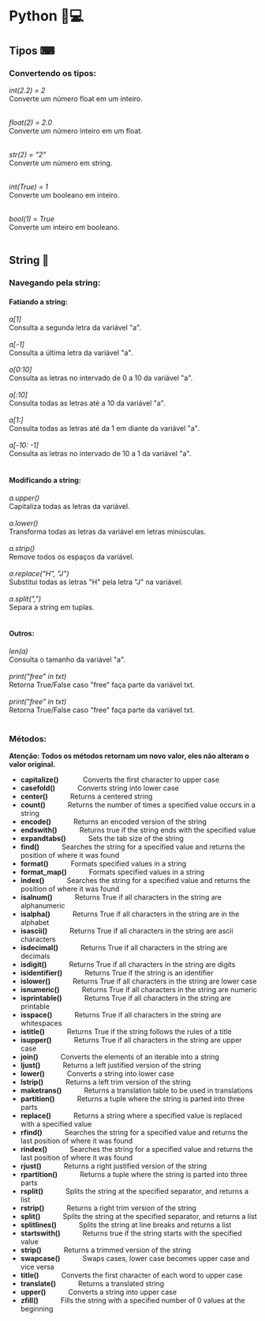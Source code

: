 # Python 🐍💻

## Tipos ⌨
### Convertendo os tipos:
<i>int(2.2) = 2 </i><br>
Converte um número float em um inteiro.<br><br>

<i>float(2) = 2.0 </i><br>
Converte um número inteiro em um float.<br><br>

<i>str(2) = "2" </i><br>
Converte um número em string.<br><br>

<i>int(True) = 1 </i><br>
Converte um booleano em inteiro.<br><br>

<i>bool(1) = True </i><br>
Converte um inteiro em booleano.<br><br>

## String 📃

### Navegando pela string:

#### Fatiando a string:
<i>
a[1]</i><br>
Consulta a segunda letra da variável "a".<br><br>

<i>
a[-1]</i><br>
Consulta a última letra da variável "a".<br><br>

<i>
a[0:10]</i><br>
Consulta as letras no intervado de 0 a 10 da variável "a".<br><br>

<i>
a[:10]</i><br>
Consulta todas as letras até a 10 da variável "a".<br><br>

<i>
a[1:]</i><br>
Consulta todas as letras até da 1 em diante da variável "a".<br><br>

<i>
a[-10: -1]</i><br>
Consulta as letras no intervado de 10 a 1 da variável "a".<br><br>

#### Modificando a string:

<i>
a.upper()</i><br>
Capitaliza todas as letras da variável.<br><br>

<i>
a.lower()</i><br>
Transforma todas as letras da variável em letras minúsculas.<br><br>

<i>
a.strip()</i><br>
Remove todos os espaços da variável.<br><br>

<i>
a.replace("H", "J")</i><br>
Substitui todas as letras "H" pela letra "J" na variável.<br><br>

<i>
a.split(",")</i><br>
Separa a string em tuplas.<br><br>

#### Outros:
<i>
len(a)</i><br>
Consulta o tamanho da variável "a".<br><br>

<i>
print("free" in txt)</i><br>
Retorna True/False caso "free" faça parte da variável txt.<br><br>

<i>
print("free" in txt)</i><br>
Retorna True/False caso "free" faça parte da variável txt.<br><br>

### Métodos:


<b>Atenção: Todos os métodos retornam um novo valor, eles não alteram o valor original.</b>


- <b>capitalize()	</b>&emsp;&emsp;&emsp;  Converts the first character to upper case
- <b>casefold()	    </b>&emsp;&emsp;&emsp;Converts string into lower case
- <b>center()	      </b>&emsp;&emsp;&emsp;Returns a centered string
- <b>count()	        </b>&emsp;&emsp;&emsp;Returns the number of times a specified value occurs in a string
- <b>encode()	      </b>&emsp;&emsp;&emsp;Returns an encoded version of the string
- <b>endswith()	    </b>&emsp;&emsp;&emsp;Returns true if the string ends with the specified value
- <b>expandtabs()	  </b>&emsp;&emsp;&emsp;Sets the tab size of the string
- <b>find()	        </b>&emsp;&emsp;&emsp;Searches the string for a specified value and returns the position of where it was found
- <b>format()	      </b>&emsp;&emsp;&emsp;Formats specified values in a string
- <b>format_map()	  </b>&emsp;&emsp;&emsp;Formats specified values in a string
- <b>index()	        </b>&emsp;&emsp;&emsp;Searches the string for a specified value and returns the position of where it was found
- <b>isalnum()	      </b>&emsp;&emsp;&emsp;Returns True if all characters in the string are alphanumeric
- <b>isalpha()	      </b>&emsp;&emsp;&emsp;Returns True if all characters in the string are in the alphabet
- <b>isascii()	      </b>&emsp;&emsp;&emsp;Returns True if all characters in the string are ascii characters
- <b>isdecimal()	    </b>&emsp;&emsp;&emsp;Returns True if all characters in the string are decimals
- <b>isdigit()	      </b>&emsp;&emsp;&emsp;Returns True if all characters in the string are digits
- <b>isidentifier()	</b>&emsp;&emsp;&emsp;Returns True if the string is an identifier
- <b>islower()	      </b>&emsp;&emsp;&emsp;Returns True if all characters in the string are lower case
- <b>isnumeric()	    </b>&emsp;&emsp;&emsp;Returns True if all characters in the string are numeric
- <b>isprintable() 	</b>&emsp;&emsp;&emsp;Returns True if all characters in the string are printable
- <b>isspace()	      </b>&emsp;&emsp;&emsp;Returns True if all characters in the string are whitespaces
- <b>istitle()	      </b>&emsp;&emsp;&emsp;Returns True if the string follows the rules of a title
- <b>isupper()	      </b>&emsp;&emsp;&emsp;Returns True if all characters in the string are upper case
- <b>join()	        </b>&emsp;&emsp;&emsp;Converts the elements of an iterable into a string
- <b>ljust()	        </b>&emsp;&emsp;&emsp;Returns a left justified version of the string
- <b>lower()	        </b>&emsp;&emsp;&emsp;Converts a string into lower case
- <b>lstrip()	      </b>&emsp;&emsp;&emsp;Returns a left trim version of the string
- <b>maketrans()	    </b>&emsp;&emsp;&emsp;Returns a translation table to be used in translations
- <b>partition()	    </b>&emsp;&emsp;&emsp;Returns a tuple where the string is parted into three parts
- <b>replace()	      </b>&emsp;&emsp;&emsp;Returns a string where a specified value is replaced with a specified value
- <b>rfind()	        </b>&emsp;&emsp;&emsp;Searches the string for a specified value and returns the last position of where it was found
- <b>rindex()	      </b>&emsp;&emsp;&emsp;Searches the string for a specified value and returns the last position of where it was found
- <b>rjust()	        </b>&emsp;&emsp;&emsp;Returns a right justified version of the string
- <b>rpartition()	  </b>&emsp;&emsp;&emsp;Returns a tuple where the string is parted into three parts
- <b>rsplit()	      </b>&emsp;&emsp;&emsp;Splits the string at the specified separator, and returns a list
- <b>rstrip()	      </b>&emsp;&emsp;&emsp;Returns a right trim version of the string
- <b>split()	        </b>&emsp;&emsp;&emsp;Splits the string at the specified separator, and returns a list
- <b>splitlines()	  </b>&emsp;&emsp;&emsp;Splits the string at line breaks and returns a list
- <b>startswith()	  </b>&emsp;&emsp;&emsp;Returns true if the string starts with the specified value
- <b>strip()	        </b>&emsp;&emsp;&emsp;Returns a trimmed version of the string
- <b>swapcase()	    </b>&emsp;&emsp;&emsp;Swaps cases, lower case becomes upper case and vice versa
- <b>title()	        </b>&emsp;&emsp;&emsp;Converts the first character of each word to upper case
- <b>translate()	    </b>&emsp;&emsp;&emsp;Returns a translated string
- <b>upper()	        </b>&emsp;&emsp;&emsp;Converts a string into upper case
- <b>zfill()	        </b>&emsp;&emsp;&emsp;Fills the string with a specified number of 0 values at the beginning



